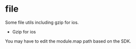 # file

Some file utils including gzip for ios.

- Gzip for ios

You may have to edit the module.map path based on the SDK. 